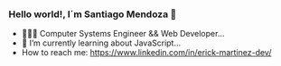 ### Hello world!, I´m Santiago Mendoza 👋

- 👨🏽‍💻 Computer Systems Engineer && Web Developer...
- 🌱 I’m currently learning about JavaScript...
-  How to reach me: https://www.linkedin.com/in/erick-martinez-dev/
<!--
**santiagoMendoza024/santiagoMendoza024** is a ✨ _special_ ✨ repository because its `README.md` (this file) appears on your GitHub profile.

Here are some ideas to get you started:


-->
